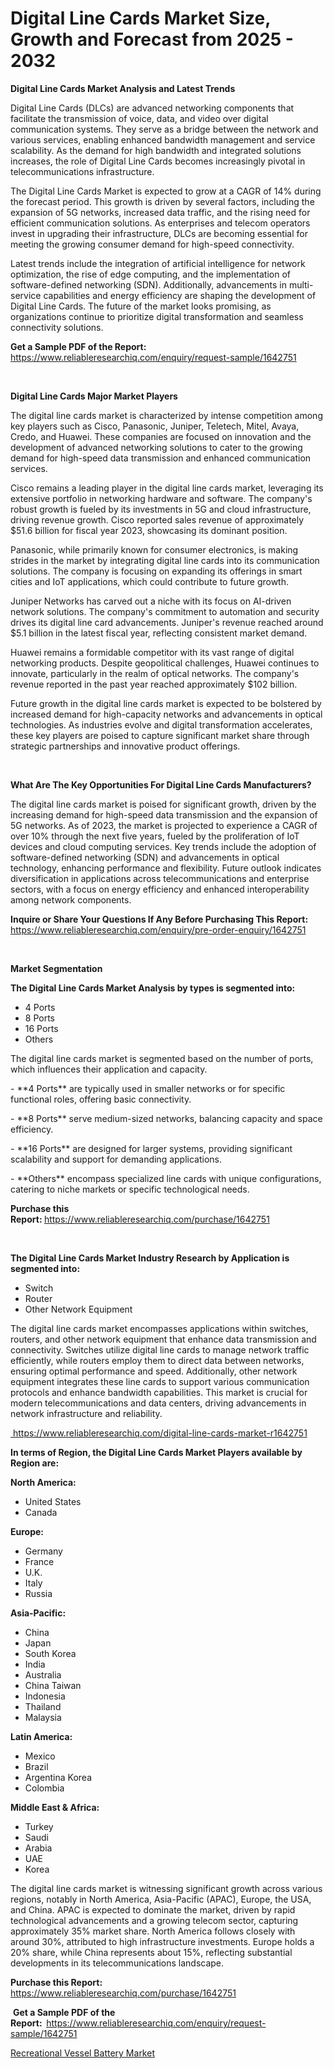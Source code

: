 <p><h1>Digital Line Cards Market Size, Growth and Forecast from 2025 - 2032</h1></p><p><strong>Digital Line Cards Market Analysis and Latest Trends</strong></p>
<p><p>Digital Line Cards (DLCs) are advanced networking components that facilitate the transmission of voice, data, and video over digital communication systems. They serve as a bridge between the network and various services, enabling enhanced bandwidth management and service scalability. As the demand for high bandwidth and integrated solutions increases, the role of Digital Line Cards becomes increasingly pivotal in telecommunications infrastructure.</p><p>The Digital Line Cards Market is expected to grow at a CAGR of 14% during the forecast period. This growth is driven by several factors, including the expansion of 5G networks, increased data traffic, and the rising need for efficient communication solutions. As enterprises and telecom operators invest in upgrading their infrastructure, DLCs are becoming essential for meeting the growing consumer demand for high-speed connectivity.</p><p>Latest trends include the integration of artificial intelligence for network optimization, the rise of edge computing, and the implementation of software-defined networking (SDN). Additionally, advancements in multi-service capabilities and energy efficiency are shaping the development of Digital Line Cards. The future of the market looks promising, as organizations continue to prioritize digital transformation and seamless connectivity solutions.</p></p>
<p><strong>Get a Sample PDF of the Report:&nbsp;</strong> <a href="https://www.reliableresearchiq.com/enquiry/request-sample/1642751?utm_campaign=3180&utm_medium=2&utm_source=Github&utm_content=ia&utm_term=28032025&utm_id=digital-line-cards">https://www.reliableresearchiq.com/enquiry/request-sample/1642751</a></p>
<p>&nbsp;</p>
<p><strong>Digital Line Cards Major Market Players</strong></p>
<p><p>The digital line cards market is characterized by intense competition among key players such as Cisco, Panasonic, Juniper, Teletech, Mitel, Avaya, Credo, and Huawei. These companies are focused on innovation and the development of advanced networking solutions to cater to the growing demand for high-speed data transmission and enhanced communication services.</p><p>Cisco remains a leading player in the digital line cards market, leveraging its extensive portfolio in networking hardware and software. The company's robust growth is fueled by its investments in 5G and cloud infrastructure, driving revenue growth. Cisco reported sales revenue of approximately $51.6 billion for fiscal year 2023, showcasing its dominant position.</p><p>Panasonic, while primarily known for consumer electronics, is making strides in the market by integrating digital line cards into its communication solutions. The company is focusing on expanding its offerings in smart cities and IoT applications, which could contribute to future growth.</p><p>Juniper Networks has carved out a niche with its focus on AI-driven network solutions. The company's commitment to automation and security drives its digital line card advancements. Juniper's revenue reached around $5.1 billion in the latest fiscal year, reflecting consistent market demand.</p><p>Huawei remains a formidable competitor with its vast range of digital networking products. Despite geopolitical challenges, Huawei continues to innovate, particularly in the realm of optical networks. The company's revenue reported in the past year reached approximately $102 billion.</p><p>Future growth in the digital line cards market is expected to be bolstered by increased demand for high-capacity networks and advancements in optical technologies. As industries evolve and digital transformation accelerates, these key players are poised to capture significant market share through strategic partnerships and innovative product offerings.</p></p>
<p>&nbsp;</p>
<p><strong>What Are The Key Opportunities For Digital Line Cards Manufacturers?</strong></p>
<p><p>The digital line cards market is poised for significant growth, driven by the increasing demand for high-speed data transmission and the expansion of 5G networks. As of 2023, the market is projected to experience a CAGR of over 10% through the next five years, fueled by the proliferation of IoT devices and cloud computing services. Key trends include the adoption of software-defined networking (SDN) and advancements in optical technology, enhancing performance and flexibility. Future outlook indicates diversification in applications across telecommunications and enterprise sectors, with a focus on energy efficiency and enhanced interoperability among network components.</p></p>
<p><strong>Inquire or Share Your Questions If Any Before Purchasing This Report:</strong> <a href="https://www.reliableresearchiq.com/enquiry/pre-order-enquiry/1642751?utm_campaign=3180&utm_medium=2&utm_source=Github&utm_content=ia&utm_term=28032025&utm_id=digital-line-cards">https://www.reliableresearchiq.com/enquiry/pre-order-enquiry/1642751</a></p>
<p>&nbsp;</p>
<p><strong>Market Segmentation</strong></p>
<p><strong>The Digital Line Cards Market Analysis by types is segmented into:</strong></p>
<p><ul><li>4 Ports</li><li>8 Ports</li><li>16 Ports</li><li>Others</li></ul></p>
<p><p>The digital line cards market is segmented based on the number of ports, which influences their application and capacity. </p><p>- **4 Ports** are typically used in smaller networks or for specific functional roles, offering basic connectivity.</p><p>- **8 Ports** serve medium-sized networks, balancing capacity and space efficiency. </p><p>- **16 Ports** are designed for larger systems, providing significant scalability and support for demanding applications. </p><p>- **Others** encompass specialized line cards with unique configurations, catering to niche markets or specific technological needs.</p></p>
<p><strong>Purchase this Report:&nbsp;</strong><a href="https://www.reliableresearchiq.com/purchase/1642751?utm_campaign=3180&utm_medium=2&utm_source=Github&utm_content=ia&utm_term=28032025&utm_id=digital-line-cards">https://www.reliableresearchiq.com/purchase/1642751</a></p>
<p>&nbsp;</p>
<p><strong>The Digital Line Cards Market Industry Research by Application is segmented into:</strong></p>
<p><ul><li>Switch</li><li>Router</li><li>Other Network Equipment</li></ul></p>
<p><p>The digital line cards market encompasses applications within switches, routers, and other network equipment that enhance data transmission and connectivity. Switches utilize digital line cards to manage network traffic efficiently, while routers employ them to direct data between networks, ensuring optimal performance and speed. Additionally, other network equipment integrates these line cards to support various communication protocols and enhance bandwidth capabilities. This market is crucial for modern telecommunications and data centers, driving advancements in network infrastructure and reliability.</p></p>
<p><a href="https://www.reliableresearchiq.com/digital-line-cards-market-r1642751?utm_campaign=3180&utm_medium=2&utm_source=Github&utm_content=ia&utm_term=28032025&utm_id=digital-line-cards">&nbsp;https://www.reliableresearchiq.com/digital-line-cards-market-r1642751</a></p>
<p><strong>In terms of Region, the Digital Line Cards Market Players available by Region are:</strong></p>
<p>
    <p> <strong> North America: </strong>
        <ul>
            <li>United States</li>
            <li>Canada</li>
        </ul>
        </p> 
    <p> <strong> Europe: </strong>
        <ul>
            <li>Germany</li>
            <li>France</li>
            <li>U.K.</li>
            <li>Italy</li>
            <li>Russia</li>
        </ul>
        </p> 
    <p> <strong> Asia-Pacific: </strong>
        <ul>
            <li>China</li>
            <li>Japan</li>
            <li>South Korea</li>
            <li>India</li>
            <li>Australia</li>
            <li>China Taiwan</li>
            <li>Indonesia</li>
            <li>Thailand</li>
            <li>Malaysia</li>
        </ul>
        </p> 
    <p> <strong> Latin America: </strong>
        <ul>
            <li>Mexico</li>
            <li>Brazil</li>
            <li>Argentina Korea</li>
            <li>Colombia</li>
        </ul>
        </p> 
    <p> <strong> Middle East & Africa: </strong>
        <ul>
            <li>Turkey</li>
            <li>Saudi</li>
            <li>Arabia</li>
            <li>UAE</li>
            <li>Korea</li>
        </ul>
    </p>
    </p>
<p><p>The digital line cards market is witnessing significant growth across various regions, notably in North America, Asia-Pacific (APAC), Europe, the USA, and China. APAC is expected to dominate the market, driven by rapid technological advancements and a growing telecom sector, capturing approximately 35% market share. North America follows closely with around 30%, attributed to high infrastructure investments. Europe holds a 20% share, while China represents about 15%, reflecting substantial developments in its telecommunications landscape.</p></p>
<p><strong>Purchase this Report: </strong><a href="https://www.reliableresearchiq.com/purchase/1642751?utm_campaign=3180&utm_medium=2&utm_source=Github&utm_content=ia&utm_term=28032025&utm_id=digital-line-cards">https://www.reliableresearchiq.com/purchase/1642751</a></p>
<p>&nbsp;<strong>Get a Sample PDF of the Report:&nbsp;&nbsp;</strong><a href="https://www.reliableresearchiq.com/enquiry/request-sample/1642751?utm_campaign=3180&utm_medium=2&utm_source=Github&utm_content=ia&utm_term=28032025&utm_id=digital-line-cards">https://www.reliableresearchiq.com/enquiry/request-sample/1642751</a></p>
<p><strong></strong></p>
<p><p><a href="https://github.com/djarixneoza/Market-Research-Report-List-1/blob/main/recreational-vessel-battery-market.md?utm_campaign=3180&utm_medium=2&utm_source=Github&utm_content=ia&utm_term=28032025&utm_id=digital-line-cards">Recreational Vessel Battery Market</a></p></p>